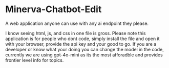 # Minerva-Chatbot-Edit
A web application anyone can use with any ai endpoint they please.


I know seeing html, js, and css in one file is gross. Please note this application is for people who dont code, simply install the file and open it with your browser, provide the api key and your good to go. 
If you are a developer or know what your doing you can change the model in the code, currently we are using gpt-4o-mini as its the most afforadble and provides frontier level info for topics.
